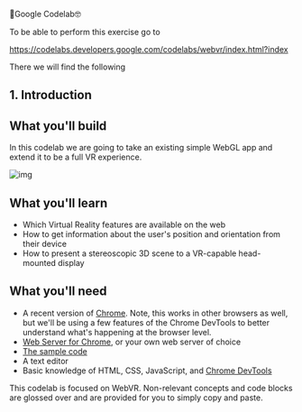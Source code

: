 🤯Google Codelab🤓

To be able to perform this exercise go to

https://codelabs.developers.google.com/codelabs/webvr/index.html?index

There we will find the following

## 1. Introduction

## What you'll build

In this codelab we are going to take an existing simple WebGL app and extend it to be a full VR experience.

![img](https://codelabs.developers.google.com/codelabs/webvr/img/4b91eec6f587dca6.png)

## What you'll learn

- Which Virtual Reality features are available on the web
- How to get information about the user's position and orientation from their device
- How to present a stereoscopic 3D scene to a VR-capable head-mounted display

## What you'll need

- A recent version of [Chrome](https://www.google.com/chrome/). Note, this works in other browsers as well, but we'll be using a few features of the Chrome DevTools to better understand what's happening at the browser level.
- [Web Server for Chrome](https://chrome.google.com/webstore/detail/web-server-for-chrome/ofhbbkphhbklhfoeikjpcbhemlocgigb), or your own web server of choice
- [The sample code](https://github.com/googlecodelabs/webvr-codelab/archive/master.zip)
- A text editor
- Basic knowledge of HTML, CSS, JavaScript, and [Chrome DevTools](https://developer.chrome.com/devtools)

This codelab is focused on WebVR. Non-relevant concepts and code blocks are glossed over and are provided for you to simply copy and paste.